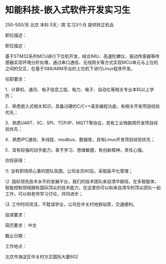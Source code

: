 # 知能科技-嵌入式软件开发实习生

250-500/天 北京 本科 5天／周 实习3个月 提供转正机会

职位描述：



职位描述：

基于STM32系列MCU进行下位机开发，结合IMU、高速陀螺仪、振动传感器等传感器实现环境分析处理，通过串口通信、无线网关等方式实现MCU单元与上位机之间的交互，在基于X86/ARM平台的上位机下进行Linux程序开发。



任职要求：

1．计算机、通讯、电子信息工程、电力、电子、自动化等相关专业本科以上学历；

2．熟悉嵌入式相关知识，具备过硬的C/C++语言编程功底，有相关开发项目经验优先；

3．熟悉UART、IIC、SPI、TCP/IP、MQTT等协议，具有工业物联网开发项目经验优先；

4．熟悉IPC通信、多线程、modbus、数据库，具有Linux开发项目经验优先；

5．具有较强的动手能力，善于学习、思维敏捷，有创新精神，责任心强。



你将获得：



\1. 没有职场烦心事的团队氛围，公司全员90后，采取扁平化管理；

\2. 国际领先技术水平的发展平台，我们的技术团队来自清华姚班，在多智能体，智能控制领域拥有国际顶尖的技术能力，在这里你可以和来自清华的顶尖团队一起工作，可以和老师学习讨论，共同进步；

\3. 工作时间灵活，不耽误学业，公司在中关村地铁站旁，交通便利。

投递要求：

简历要求： 中文

截止日期：

工作地点：

北京市海淀区中关村方正国际大厦602